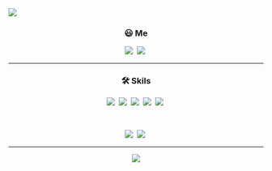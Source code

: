 <img src="https://capsule-render.vercel.app/api?type=waving&color=_custom_gradient=0:BDFFF3,100:56CCF2&height=200&section=header&text=Minsu%20Cho&fontSize=60" />


<h3 align="center">😃 Me</h3>

<p align="center">
<a href="mailto:mfblade2014@gmail.com"><img src="https://img.shields.io/badge/Gmail-EA4335?style=flat-square&logo=Gmail&logoColor=white"/></a>&nbsp 
<a href="https://velog.io/@mimmel"><img src="https://img.shields.io/badge/Velog-20C997?style=flat-square&logo=Velog&logoColor=white"/></a>&nbsp 
</p>


--------------------------------------------


<h3 align="center">🛠 Skils</h3>

<p align="center">
<img src="https://img.shields.io/badge/HTML5-E34F26?style=flat-square&logo=HTML5&logoColor=white"/></a>&nbsp 
<img src="https://img.shields.io/badge/CSS3-1572B6?style=flat-square&logo=CSS3&logoColor=white"/></a>&nbsp 
<img src="https://img.shields.io/badge/JavaScript-F7DF1E?style=flat-square&logo=JavaScript&logoColor=white"/></a>&nbsp 
<img src="https://img.shields.io/badge/TypeScript-3178C6?style=flat-square&logo=TypeScript&logoColor=white"/></a>&nbsp 
<img src="https://img.shields.io/badge/React-61DAFB?style=flat-square&logo=React&logoColor=white"/></a>&nbsp 
<p/><br/>
<p align="center">
<img src="https://img.shields.io/badge/styled-components-DB7093?style=flat-square&logo=styled-components&logoColor=white"/></a>&nbsp 
<img src="https://img.shields.io/badge/emotion-f988e7?style=flat-square&logo=emotion&logoColor=white"/></a>&nbsp 
<p/>


--------------------------------------------


<div align="center">
<img src="https://github-readme-stats.vercel.app/api?username=mim-mel&show_icons=true">
</div>
